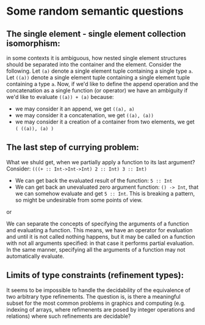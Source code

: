 # Some random semantic questions

## The single element - single element collection isomorphism:
in some contexts it is ambiguous, how nested single element structures should be separated into the container and the element.
Consider the following. Let `(a)` denote a single element tuple containing a single type `a`.
Let `((a))` denote a single element tuple containing a single element tuple containing a type `a`.
Now, if we'd like to define the append operation and the concatenation as a single function (or operator) we have an ambiguity if we'd like to evaluate `((a)) + (a)` because:
 - we may consider it an append, we get `((a), a)`
 - we may consider it a concatenation, we get `((a), (a))`
 - we may consider it a creation of a container from two elements, we get `( ((a)), (a) )`
 
 
## The last step of currying problem:
What we shuld get, when we partially apply a function to its last argument?
Consider: `(((+ :: Int->Int->Int) 2 :: Int) 3 :: Int)`
 - We can get back the evaluated result of the function: `5 :: Int`
 - We can get back an unevaluated zero argument function: `() -> Int`, that we can somehow evaluate and get `5 :: Int`. This is breaking a pattern, so might be undesirable from some points of view. 
 
 or
 
We can separate the concepts of specifying the arguments of a function and evaluating a function. This means, we have an operator for evaluation and until it is not called nothing happens, but it may be called on a function with not all arguments specified: in that case it performs partial evaluation. In the same manner, specifying all the arguments of a function may not automatically evaluate.
 
 
## Limits of type constraints (refinement types):
It seems to be impossible to handle the decidability of the equivalence of two arbitrary type refinements. The question is, is there a meaningful subset for the most common problems in graphics and computing (e.g. indexing of arrays, where refimenents are posed by integer operations and relations) where such refinements are decidable?

